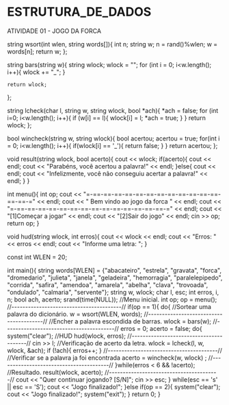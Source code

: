 # ESTRUTURA_DE_DADOS

ATIVIDADE 01 - JOGO DA FORCA


string wsort(int wlen, string words[]){
    int n;
    string w;
    n = rand()%wlen;
    w = words[n];
    return w;
};

string bars(string w){
    string wlock; wlock = "";
    for (int i = 0; i<w.length(); i++){
        wlock += "_"; }

    return wlock;
};

string lcheck(char l, string w, string wlock, bool *ach){
    *ach = false;
    for (int i=0; i<w.length(); i++){
        if (w[i] == l){
            wlock[i] = l;
            *ach = true; }
    } return wlock;
};

bool wincheck(string w, string wlock){
    bool acertou;
    acertou = true;
    for(int i = 0; i<w.length(); i++){
        if(wlock[i] == '_'){
            return false;
        }
    }
    return acertou;
};

void result(string wlock, bool acerto){
                cout << wlock;
                if(acerto){
                    cout << endl;
                    cout << "Parabéns, você acertou a palavra!" << endl;
                }else{
                    cout << endl;
                    cout << "Infelizmente, você não conseguiu acertar a palavra!" << endl;
                }
            }

int menu(){
        int op;
        cout << "=-==-==-==-==-==-==-==-==-==-==-==-==-==-==-=" << endl;
        cout << " Bem vindo ao jogo da forca " << endl;
        cout << "=-==-==-==-==-==-==-==-==-==-==-==-==-==-==-=" << endl;
        cout << "[1]Começar a jogar" << endl;
        cout << "[2]Sair do jogo" << endl;
        cin >> op;
        return op;
    }

void hud(string wlock, int erros){
                    cout << wlock << endl;
                    cout << "Erros: " << erros << endl;
                    cout << "Informe uma letra: ";
                }

const int WLEN = 20;

int main(){
    string words[WLEN] = {"abacateiro", "estrela", "gravata", "forca", "dromedario", "julieta", "janela", "geladeira", "hemorragia", "paralelepipedo", "corrida", "safira", "amendoa", "amarela", "abelha", "clava", "trovoada", "ondulado", "calmaria", "servente"};
    string w, wlock;
    char l, esc;
    int erros, i, n;
    bool ach, acerto;
    srand(time(NULL));
    //Menu inicial.
    int op;
    op = menu();
    //----------------------------------------//
    if(op == 1){
        do{
            //Sortear uma palavra do dicionário.
            w = wsort(WLEN, words);
            //----------------------------------------//
            //Encher a palavra escondida de barras.
            wlock = bars(w);
            //----------------------------------------//
            erros = 0;
            acerto = false;
            do{
                system("clear");
                //HUD
                hud(wlock, erros);
                //----------------------------------------//
                cin >> l;
                //Verificação de acerto da letra.
                wlock = lcheck(l, w, wlock, &ach);
                if (!ach){
                    erros++;
                }
                //----------------------------------------//
                //Verificar se a palavra ja foi encontrada
                acerto = wincheck(w, wlock) ;
                //----------------------------------------//
            }while(erros < 6 && !acerto);
            //Resultado.
            result(wlock, acerto);
            //----------------------------------------//
            cout << "Quer continuar jogando? [S/N]";
            cin >> esc;
        }
        while(esc == 's' || esc == 'S');
        cout << "Jogo finalizado!";
        }else if(op == 2){
            system("clear");
            cout << "Jogo finalizado!";
            system("exit");
        }
    return 0;
}
